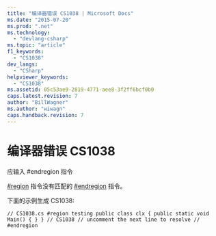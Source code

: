 ```yaml
---
title: "编译器错误 CS1038 | Microsoft Docs"
ms.date: "2015-07-20"
ms.prod: ".net"
ms.technology: 
  - "devlang-csharp"
ms.topic: "article"
f1_keywords: 
  - "CS1038"
dev_langs: 
  - "CSharp"
helpviewer_keywords: 
  - "CS1038"
ms.assetid: 05c53ae9-2819-4771-aee8-3f2ff6bcf0b0
caps.latest.revision: 7
author: "BillWagner"
ms.author: "wiwagn"
caps.handback.revision: 7
---
```

# 编译器错误 CS1038
应输入 \#endregion 指令  
  
 [\#region](../../csharp/language-reference/preprocessor-directives/preprocessor-region.md) 指令没有匹配的 [\#endregion](../../csharp/language-reference/preprocessor-directives/preprocessor-endregion.md) 指令。  
  
 下面的示例生成 CS1038:  
  
```  
// CS1038.cs #region testing public class clx { public static void Main() { } } // CS1038 // uncomment the next line to resolve // #endregion  
```